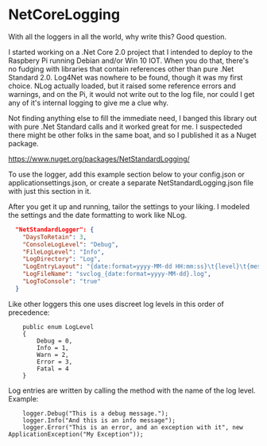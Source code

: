 # NetCoreLogging

With all the loggers in all the world, why write this?  Good question.

I started working on a .Net Core 2.0 project that I intended to deploy to the Raspbery Pi running Debian and/or Win 10 IOT. When you do that, there's no fudging with libraries that contain references other than pure .Net Standard 2.0.  Log4Net was nowhere to be found, though it was my first choice.  NLog actually loaded, but it raised some reference errors and warnings, and on the Pi, it would not write out to the log file, nor could I get any of it's internal logging to give me a clue why.  

Not finding anything else to fill the immediate need, I banged this library out with pure .Net Standard calls and it worked great for me.  I suspecteded there might be other folks in the same boat, and so I published it as a Nuget package.

https://www.nuget.org/packages/NetStandardLogging/

To use the logger, add this example section below to your config.json or applicationsettings.json, or create a separate NetStandardLogging.json file with just this section in it.

After you get it up and running, tailor the settings to your liking.  I modeled the settings and the date formatting to work like NLog.



```json
  "NetStandardLogger": {
    "DaysToRetain": 3,
    "ConsoleLogLevel": "Debug",
    "FileLogLevel": "Info",
    "LogDirectory": "Log",
    "LogEntryLayout": "{date:format=yyyy-MM-dd HH:mm:ss}\t{level}\t{message}",
    "LogFileName": "svclog_{date:format=yyyy-MM-dd}.log",
    "LogToConsole": "true"
  }
```

Like other loggers this one uses discreet log levels in this order of precedence:

```
    public enum LogLevel
    {
        Debug = 0,
        Info = 1,
        Warn = 2,
        Error = 3,
        Fatal = 4
    }
```

Log entries are written by calling the method with the name of the log level. Example:

```
    logger.Debug("This is a debug message.");
    logger.Info("And this is an info message");
    logger.Error("This is an error, and an exception with it", new ApplicationException("My Exception"));
```
